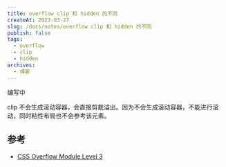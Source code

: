 ```yaml
---
title: overflow clip 和 hidden 的不同
createAt: 2023-03-27
slug: /docs/notes/overflow clip 和 hidden 的不同
publish: false
tags:
  - overflow
  - clip
  - hidden
archives:
  - 博客
---
```


编写中

clip 不会生成滚动容器，会直接剪裁溢出。因为不会生成滚动容器，不能进行滚动，同时粘性布局也不会参考该元素。

## 参考

- [CSS Overflow Module Level 3][1]

[1]: https://w3c.github.io/csswg-drafts/css-overflow-3/#valdef-overflow-clip
